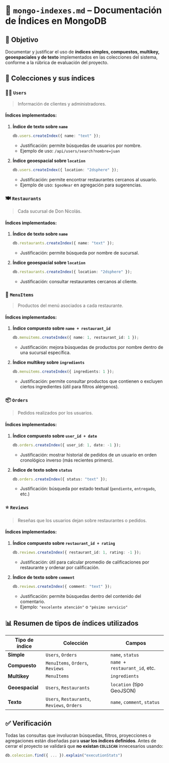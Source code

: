 # 📄 `mongo-indexes.md` – Documentación de Índices en MongoDB

## 📌 Objetivo

Documentar y justificar el uso de **índices simples, compuestos, multikey, geoespaciales y de texto** implementados en las colecciones del sistema, conforme a la rúbrica de evaluación del proyecto.

## 📁 Colecciones y sus índices

### 🧑‍💼 `Users`

> Información de clientes y administradores.

#### Índices implementados:

1. **Índice de texto sobre `name`**

   ```ts
   db.users.createIndex({ name: "text" });
   ```

   - Justificación: permite búsquedas de usuarios por nombre.
   - Ejemplo de uso: `/api/users/search?nombre=juan`

2. **Índice geoespacial sobre `location`**
   ```ts
   db.users.createIndex({ location: "2dsphere" });
   ```
   - Justificación: permite encontrar restaurantes cercanos al usuario.
   - Ejemplo de uso: `$geoNear` en agregación para sugerencias.

### 🍽️ `Restaurants`

> Cada sucursal de Don Nicolás.

#### Índices implementados:

1. **Índice de texto sobre `name`**

   ```ts
   db.restaurants.createIndex({ name: "text" });
   ```

   - Justificación: permite búsqueda por nombre de sucursal.

2. **Índice geoespacial sobre `location`**
   ```ts
   db.restaurants.createIndex({ location: "2dsphere" });
   ```
   - Justificación: consultar restaurantes cercanos al cliente.

### 🍰 `MenuItems`

> Productos del menú asociados a cada restaurante.

#### Índices implementados:

1. **Índice compuesto sobre `name + restaurant_id`**

   ```ts
   db.menuitems.createIndex({ name: 1, restaurant_id: 1 });
   ```

   - Justificación: mejora búsquedas de productos por nombre dentro de una sucursal específica.

2. **Índice multikey sobre `ingredients`**
   ```ts
   db.menuitems.createIndex({ ingredients: 1 });
   ```
   - Justificación: permite consultar productos que contienen o excluyen ciertos ingredientes (útil para filtros alérgenos).

### 📦 `Orders`

> Pedidos realizados por los usuarios.

#### Índices implementados:

1. **Índice compuesto sobre `user_id + date`**

   ```ts
   db.orders.createIndex({ user_id: 1, date: -1 });
   ```

   - Justificación: mostrar historial de pedidos de un usuario en orden cronológico inverso (más recientes primero).

2. **Índice de texto sobre `status`**
   ```ts
   db.orders.createIndex({ status: "text" });
   ```
   - Justificación: búsqueda por estado textual (`pendiente`, `entregado`, etc.)

### ⭐ `Reviews`

> Reseñas que los usuarios dejan sobre restaurantes o pedidos.

#### Índices implementados:

1. **Índice compuesto sobre `restaurant_id + rating`**

   ```ts
   db.reviews.createIndex({ restaurant_id: 1, rating: -1 });
   ```

   - Justificación: útil para calcular promedio de calificaciones por restaurante y ordenar por calificación.

2. **Índice de texto sobre `comment`**
   ```ts
   db.reviews.createIndex({ comment: "text" });
   ```
   - Justificación: permite búsquedas dentro del contenido del comentario.
   - Ejemplo: `"excelente atención"` o `"pésimo servicio"`

## 📊 Resumen de tipos de índices utilizados

| Tipo de índice  | Colección                                   | Campos                       |
| --------------- | ------------------------------------------- | ---------------------------- |
| **Simple**      | `Users`, `Orders`                           | `name`, `status`             |
| **Compuesto**   | `MenuItems`, `Orders`, `Reviews`            | `name + restaurant_id`, etc. |
| **Multikey**    | `MenuItems`                                 | `ingredients`                |
| **Geoespacial** | `Users`, `Restaurants`                      | `location` (tipo GeoJSON)    |
| **Texto**       | `Users`, `Restaurants`, `Reviews`, `Orders` | `name`, `comment`, `status`  |

## ✅ Verificación

Todas las consultas que involucran búsquedas, filtros, proyecciones o agregaciones están diseñadas para **usar los índices definidos**. Antes de cerrar el proyecto se validará que **no existan `COLLSCAN`** innecesarios usando:

```js
db.coleccion.find({ ... }).explain("executionStats")
```
